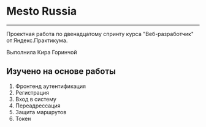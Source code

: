 # Mesto Russia
---
Проектная работа по двенадцатому спринту курса "Веб-разработчик" от Яндекс.Практикума.

Выполнила Кира Горинчой

**Изучено на основе работы**
---
1. Фронтенд аутентификация
2. Регистрация
3. Вход в систему
4. Переадрессация
5. Защита маршрутов
6. Токен